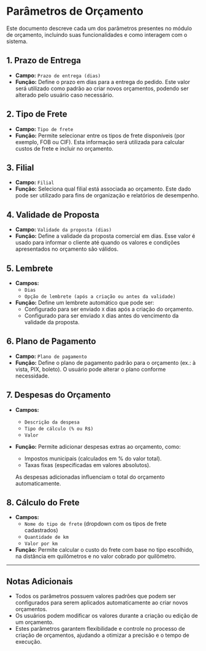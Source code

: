 # Parâmetros de Orçamento

Este documento descreve cada um dos parâmetros presentes no módulo de orçamento, incluindo suas funcionalidades e como interagem com o sistema.

## 1. **Prazo de Entrega**
- **Campo:** `Prazo de entrega (dias)`
- **Função:** Define o prazo em dias para a entrega do pedido. Este valor será utilizado como padrão ao criar novos orçamentos, podendo ser alterado pelo usuário caso necessário.

## 2. **Tipo de Frete**
- **Campo:** `Tipo de frete`
- **Função:** Permite selecionar entre os tipos de frete disponíveis (por exemplo, FOB ou CIF). Esta informação será utilizada para calcular custos de frete e incluir no orçamento.

## 3. **Filial**
- **Campo:** `Filial`
- **Função:** Seleciona qual filial está associada ao orçamento. Este dado pode ser utilizado para fins de organização e relatórios de desempenho.

## 4. **Validade de Proposta**
- **Campo:** `Validade da proposta (dias)`
- **Função:** Define a validade da proposta comercial em dias. Esse valor é usado para informar o cliente até quando os valores e condições apresentados no orçamento são válidos.

## 5. **Lembrete**
- **Campos:**
  - `Dias`
  - `Opção de lembrete (após a criação ou antes da validade)`
- **Função:** Define um lembrete automático que pode ser:
  - Configurado para ser enviado `X` dias após a criação do orçamento.
  - Configurado para ser enviado `X` dias antes do vencimento da validade da proposta.

## 6. **Plano de Pagamento**
- **Campo:** `Plano de pagamento`
- **Função:** Define o plano de pagamento padrão para o orçamento (ex.: à vista, PIX, boleto). O usuário pode alterar o plano conforme necessidade.

## 7. **Despesas do Orçamento**
- **Campos:**
  - `Descrição da despesa`
  - `Tipo de cálculo (% ou R$)`
  - `Valor`
- **Função:** Permite adicionar despesas extras ao orçamento, como:
  - Impostos municipais (calculados em % do valor total).
  - Taxas fixas (especificadas em valores absolutos).
  
  As despesas adicionadas influenciam o total do orçamento automaticamente.

## 8. **Cálculo do Frete**
- **Campos:**
  - `Nome do tipo de frete` (dropdown com os tipos de frete cadastrados)
  - `Quantidade de km`
  - `Valor por km`
- **Função:** Permite calcular o custo do frete com base no tipo escolhido, na distância em quilômetros e no valor cobrado por quilômetro.

---

## Notas Adicionais
- Todos os parâmetros possuem valores padrões que podem ser configurados para serem aplicados automaticamente ao criar novos orçamentos.
- Os usuários podem modificar os valores durante a criação ou edição de um orçamento.
- Estes parâmetros garantem flexibilidade e controle no processo de criação de orçamentos, ajudando a otimizar a precisão e o tempo de execução.

